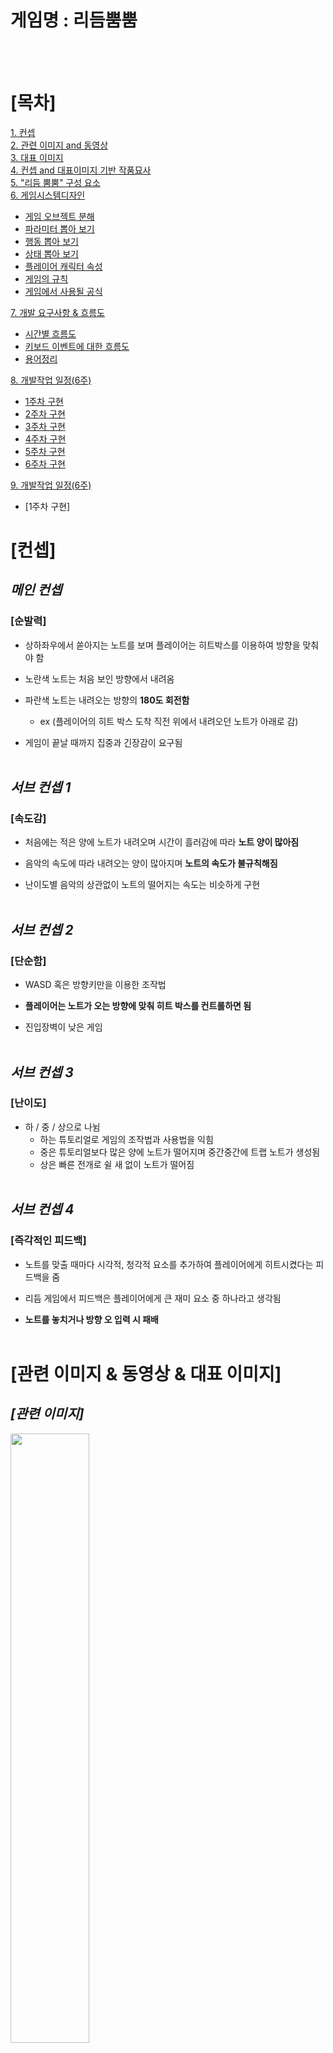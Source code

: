 # 게임명 : 리듬뿜뿜  
<br><br>

# [목차]

[1. 컨셉](#컨셉)  
[2. 관련 이미지 and 동영상](#관련-이미지)  
[3. 대표 이미지](#대표-이미지)  
[4. 컨셉 and 대표이미지 기반 작품묘사](#대표-이미지)  
[5. "리듬 뿜뿜" 구성 요소](#리듬-뿜뿜-구성-요소)  
[6. 게임시스템디자인](#게임시스템디자인)
* [게임 오브젝트 분해](#게임-오브젝트-분해)  
* [파라미터 뽑아 보기](#파라미터-뽑아-보기)  
* [행동 뽑아 보기](#행동-뽑아-보기)  
* [상태 뽑아 보기](#상태-뽑아-보기)  
* [플레이어 캐릭터 속성](#플레이어-캐릭터-속성)  
* [게임의 규칙](#게임의-규칙)  
* [게임에서 사용될 공식](#게임에서-사용될-공식)<br>

[7. 개발 요구사항 & 흐름도](#개발-요구사항과-흐름도)  
* [시간별 흐름도](#시간별-흐름도)
* [키보드 이벤트에 대한 흐름도](#키보드-이벤트에-대한-흐름도)
* [용어정리](#용어정리)  

[8. 개발작업 일정(6주)](#개발작업-일정)  

* [1주차 구현](./files/week1.md)  
* [2주차 구현](./files/week2.md)
* [3주차 구현](./files/week3.md)
* [4주차 구현](./files/week4.md)
* [5주차 구현](./files/week5.md)
* [6주차 구현](./files/week6.md)

[9. 개발작업 일정(6주)](#개발작업-일정2)  

* [1주차 구현]  

# [컨셉] 
## **_메인 컨셉_**
### [순발력]

* 상하좌우에서 쏟아지는 노트를 보며 플레이어는 히트박스를 이용하여 방향을 맞춰야 함

* 노란색 노트는 처음 보인 방향에서 내려옴

* 파란색 노트는 내려오는 방향의 **180도 회전함**
	* ex (플레이어의 히트 박스 도착 직전 위에서 내려오던 노트가 아래로 감)

* 게임이 끝날 때까지 집중과 긴장감이 요구됨
<br><br>

## _서브 컨셉 1_
### [속도감]

* 처음에는 적은 양에 노트가 내려오며 시간이 흘러감에 따라 **노트 양이 많아짐**

* 음악의 속도에 따라 내려오는 양이 많아지며 **노트의 속도가 불규칙해짐**

* 난이도별 음악의 상관없이 노트의 떨어지는 속도는 비슷하게 구현
<br><br>

## _서브 컨셉 2_
### [단순함]  

* WASD 혹은 방향키만을 이용한 조작법

* **플레이어는 노트가 오는 방향에 맞춰 히트 박스를 컨트롤하면 됨**

* 진입장벽이 낮은 게임
<br><br>

## _서브 컨셉 3_
### [난이도]  

* 하 / 중 / 상으로 나뉨
	* 하는 튜토리얼로 게임의 조작법과 사용법을 익힘
	* 중은 튜토리얼보다 많은 양에 노트가 떨어지며 중간중간에 트랩 노트가 생성됨
	* 상은 빠른 전개로 쉴 새 없이 노트가 떨어짐
<br><br>

## _서브 컨셉 4_
### [즉각적인 피드백]  

* 노트를 맞출 때마다 시각적, 청각적 요소를 추가하여 플레이어에게 히트시켰다는 피드백을 줌

* 리듬 게임에서 피드백은 플레이어에게 큰 재미 요소 중 하나라고 생각됨

* **노트를 놓치거나 방향 오 입력 시 패배**
<br><br>

# **[관련 이미지 & 동영상 & 대표 이미지]**  

## **_[관련 이미지]_**
<img src="./img/관련이미지.png" width="50%">  
<br>

<img src="./img/대표이미지3.jpg" width="60%">  
<br><br>
 
## **_[동영상]_**  
[<img src="./img/관련동영상1.png" width="80%">](https://www.youtube.com/watch?v=ZN6h_6Paz9c)  
---------------------------------------동영상을 확인하시려면 그림을 클릭해주세요.-------------------------------------------
<br><br>

## **_[대표 이미지]_**  
<img src="./img/관련이미지1.png" width="80%">
<br><br>



# [리듬 뿜뿜 구성 요소]  
<br>

## _1. 메커니즘_

**[도전 과제]**
1.  상하좌우에서 쏟아지는 노트들을 방향키로 막아내자!  

2.  연속적으로 몰아치는 함정 노트들의 꾀를 간파하고 연속으로 막아보자!  
<br>

**[재미 요소]**
1.  노트를 오래 막을 수록 스코어가 높게 배치된다.

2.  3개의 난이도로 자신의 실력에 맞게 플레이 할 수 있다.

3.  음악의 맞추어 내려오는 노트를 음악비트에 맞게 파괴할 수 있다. 

4.  단순한 조작감

5.  노트 히트 시 시각적, 청각적 이펙트
<br>

## _2. 이야기_  
**[시놉시스]**  
<br>
지구를 지키기 위해 오늘도 열심히 근무하는 리듬 특공대!    
리듬 특공대는 상하좌우 4명의 역할군으로 사방에서 날아오는 장애물을 제거한다.  
오늘도 리듬특공대 화이팅~
<br><br>

## _3. 미적요소_

1. 일반 노트와 트랩 노트는 내려오는 방식이 다름

2. 방향키를 막을 때마다 게임판이 튕기는 듯한 이미지 연출, 효과로 인해 시각적 피드백과 집중도 향상

3. 3개의 난이도별 음악으로 무한재생 되며 플레이어가 죽을 때까지 쪼이는 듯한 느낌을 받게 함	
<br><br>  

# 게임시스템디자인  
<br>

## _[게임 오브젝트 분해]_

<img src="./img/게임 오브젝트 분해 (구성 요소 분석)_1.png" width="40%"> <img src="./img/게임 오브젝트 분해 (구성 요소 분석)_2.png" width="40%">  
	   
	     [1. Rhombus hit box 겸 플레이어]                       [2. RArrow note / Trap note] 
	   
<img src="./img/게임 오브젝트 분해 (구성 요소 분석)_3.png" width="40%"> <img src="./img/게임 오브젝트 분해 (구성 요소 분석)_4.png" width="40%">  
	   
	             [3. Timer / Rank]                                      [4. 난이도]
	   
<img src="./img/게임 오브젝트 분해 (구성 요소 분석)_5.png" width="40%"> <img src="./img/게임 오브젝트 분해 (구성 요소 분석)_6.png" width="40%">  
	   
	              [5. 난이도_설정]                                   [6. 사이버 펑크 분위기]

<img src="./img/게임 오브젝트 분해 (구성 요소 분석)_7.png" width="40%">
	   
	                [7. 음악요소]
	   
<br><br>

## _[파라미터 뽑아 보기]_

<br>

1) 오브젝트 이름 : Rhombus Hit Box  

|속성|속성 값|설명|비고|  
|:---:|:---:|:---:|:---:|  
|동쪽 보기|keycode“D” or →|동쪽을 바라보는 hit box로 플레이어가 조절함|GetKeyDown(0)|
|서쪽 보기|keycode“A” or ←|서쪽을 바라보는 hit box로 플레이어가 조절함|GetKeyDown(0)|
|남쪽 보기|keycode“S” or ↓|남쪽을 바라보는 hit box로 플레이어가 조절함|GetKeyDown(0)|
|북쪽 보기|keycode“W” or ↑|북쪽을 바라보는 hit box로 플레이어가 조절함|GetKeyDown(0)|
|피격 범위|On Trigger|떨어지는 노트가 히트박스의 꼭지점에 맞는 순간 피격판정|X|

2) 오브젝트 이름 : Arrow note / Trap note  

|속성|속성 값|설명|비고|  
|:---:|:---:|:---:|:---:|  
|생성|random % 3|종류의 노트 전부 일정 랜덤 값으로 생성함|트랩노트생성 비율은 낮음|
|떨어지는 속도|random % 3|게임이 클리어 할 수 있게 다른 방향에서 중복은 일어나지 않음|양뱡향성 동일한 속도의 노트생성X|
|피격|collider|노트가 히트 박스에 피격 시 히트 인정함|각각 꼭지점 충돌|
|함정|180도 회전|트랩 노트는 내려오는 방향 반대로 이동하며 노트 하나가 들어올 크기에서 방향을 틈|바꾸는 위치 동일|
|일정한 비트|싱크|플레이중인 노래의 일정 비트의 맞게 노트 생성함|어느정도의 싱크 맞춤|  

3) 오브젝트 이름 : Timer / Rank  

|속성|속성 값|설명|비고|  
|:---:|:---:|:---:|:---:|  
|시간|Time.delta|스타트를 기준으로 진행 시간만큼 표기됨|소수점 2자리|
|랭크|ranked|상단에 가장 오래 플레이한 시간이 표기됨|Best만 표기|
|난이도|easy/nomal/hard|좌우로 3개의 난이도 설정을 할 수 있음|X|

4) 오브젝트 이름 : Sound  

|속성|속성 값|설명|비고|
|:---:|:---:|:---:|:---:|  
|피드백|X|플레이어가 노트 히트 판정 시 히트 사운드 출력|충돌 |

<br><br>

## _[행동 뽑아 보기]_

1) 오브젝트 이름 : Rhombus Hit Box  

|행동|설명|  
|:---:|:---:|
|동쪽 보기|동쪽을 바라보는 hit box로 플레이어가 조절함|
|서쪽 보기|서쪽을 바라보는 hit box로 플레이어가 조절함|
|남쪽 보기|남쪽을 바라보는 hit box로 플레이어가 조절함|
|북쪽 보기|북쪽을 바라보는 hit box로 플레이어가 조절함|

2) 오브젝트 이름 : Arrow note / Trap note  

|행동|설명|  
|:---:|:---:|
|범위 내 랜덤 속도로 떨어짐|정해진 Random값을 기준으로 노트의 떨어지는 속도가 결정됨|
|180도 뒤바뀌는 노트|트랩 노트는 일반적인 이벤트가 아닌 180도 꺾이는 이벤트 발생함|
|히트 박스 피격 시 사라짐|노트는 중력을 받아 중앙으로 오게 되는데 중앙에는 플레이어가 조절하는 히트 박스가 있음. 히트 박스 피격 시 노트는 사라짐|

3) 오브젝트 이름 : Timer / Rank  

|행동|설명|  
|:---:|:---:|
|진행 중인 게임 시간 표시|현재까지 생존 시간을 상단에 표시함 (소수점 2자리까지)|
|가장 오래 버틴 시간 표시|지금까지 게임을 하면서 가장 오래 버틴 시간을 표시함|

<br><br>	

## _[상태 뽑아 보기]_ 

1) 오브젝트 이름 : Rhombus hit box  

|현상태|전이상태|전이조건|  
|:---:|:---:|:---:|  
|가만히 있음|동서남북으로 움직임|“WASD” 혹은 방향키 입력 시|
|원하는 방향으로 움직임|노트를 피격 시켜 삭제시킴|내려오는 노트와 같은 방향으로 피격 시|
|노트 방향과 다름|게임 패배|히트 박스와 노트의 방향이 다르게 피격 시|  

2) 오브젝트 이름 : 노트 

|현상태|전이상태|전이조건|  
|:---:|:---:|:---:| 
|일반 노트 : 중앙으로 내려옴|일정 속도를 받고 내려옴|랜덤 값을 받음|
|트랩 노트 : 중앙으로 내려옴|내려오던 방향의 반대로 감|히트 박스 피격 직전(노트한개의 크기)|
|히트 박스와 피격|노트가 사라짐|히트 박스와 노트가 피격 시| 

<br><br>

## _[플레이어 캐릭터 속성]_

|속성|영문명칭|설명|비고|  
|:---:|:---:|:---:|:---:|
|방향 조절|direction regulation|조작키를 이용한 플레이|X|
|선택|choice|음악 난이도, 각종 설정 값 조절||
	
<br><br>


## _게임의 규칙_

**[핵심규칙]**

1. 플레이어는 방향키를 이용하여 사방에서 내려오는 노트의 방향과 방향키의 방향을 맞춰야 한다.
2. 게임을 오래 진행한 플레이어는 높은 랭킹에 배치되며 상시 best기록에 표시된다.
3. 3개의 난이도로 상, 중, 하를 선택할 수 있다.
4. 끝없이 내려오는 노트의 속임수와 속도를 이겨 내야한다. <br>

 
**[보조규칙]**

1. 노트를 놓치면 게임이 종료된다.
2. 히트판정 전 방향키를 움직이면 게임이 종료된다.
3. 노래는 무한 재생이며 노트는 양과 속도는 일정범위 랜덤으로 떨어지게 된다.<br>
<br>

	   
## _게임에서 사용될 공식_ 

<br>

1. 노트의 히트판정과 히트박스의 판정이 충돌하면 성공(떨어지는 노트의 꼭지점과 히트박스의 꼭지점이 충돌)
2. 노트는 미리 구해둔 음악을 기준으로 일정 비트에 맞게 떨어지게 되며 방향은 랜덤이다.
3. 트랩 노트는 일정위치 트리거가 발동 되면 방향을 회전한다.(노트한개가 들어갈 만큼의 위치)
4. 시간은 소수점 2자리수 까지 구현한다.
5. 플레이어가 조종하는 히트박스의 화살표는 누르는 순간 변경되며 누르고 있어도 변경된다. 
6. 베스트 점수를 항시 표시하며 옵션을 이용하여 음량을 조절 할 수 있다.

<br>

# 개발 요구사항과 흐름도

### [리듬뿜뿜 미션의 요구사항]
<br>

* 총 화면은 3개의 화면이 존재함
	* 메인화면, 난이도 조절 화면, 인 게임 화면  
* 메인화면과 난이도 조절 화면에는 음량을 조절 할 수 있는 버튼이 존재함
* 음량 조절 버튼과 게임 시작을 제외한 버튼은 존재 하지 않으며 마우스를 이용하여 난이도 조절과 게임 시작이 가능함
* 인 게임 입장시 중간하단에 베스트 점수를 표시하며 중간 상단에는 현재 게임의 진행 시간을 표시함
* 중앙으로 떨어지는 노트들의 종류는 2가지고 일반 노트와 트랩노트가 존재함
* 플레이어는 Hit Box를 "WASD" 혹은 방향키를 사용하여 조종이 가능함
* Hit Box는 떨어지는 노트를 피격시켜 게임을 진행 함
* 게임 중간에 "ESC"를 누르면 일시정지가 가능하며 게임종료와 메인화면으로 넘어 갈 수 있음
* 게임 패배후 가장 높은 스코어 달성 시 중간상단에 베스트 점수 표시함
* 노트가 떨어지는 속도는 일정값에서 랜덤값으로 생성 떨어지며, 같은 방향에서 동시에 속도와 위치가 같은 값은 생성되지 않음
* 메인화면에서 "ESC" 를 눌러 게임을 종료할 수 있음
* 일반 노트는 가운데 방향으로 떨어지며 트랩 노트는 플레이어 Hit Box 근접 접근시(노트의 3개크기) 180도 방향을 틈
* 난이도는 하/중/상으로 각각 1개의 노래가 무한 재생됨  
<br>

## 시간별 흐름도  
<br>  
<img src="./img/흐름도.png" width="60%">  
<br>  

## 키보드 이벤트에 대한 흐름도  
<br>  
<img src="./img/키보드 이벤트에 대한 흐름도.png" width="60%">  
<br>  

## 용어정리
<br>  
<img src="./img/용어 정리.png" width="100%">  
<br>

## 개발작업 일정
<br>  
<img src="./img/개발작업 일정.png" width="80%">  
<br>

## 개발작업 일정2
